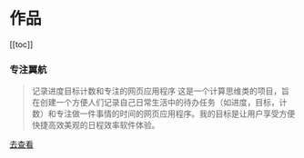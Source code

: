# 作品

[[toc]]

### 专注翼航
> 记录进度目标计数和专注的网页应用程序
这是一个计算思维类的项目，旨在创建一个方便人们记录自己日常生活中的待办任务（如进度，目标，计数）和专注做一件事情的时间的网页应用程序。我的目标是让用户享受方便快捷高效美观的日程效率软件体验。

[去查看](./Scheduler/)